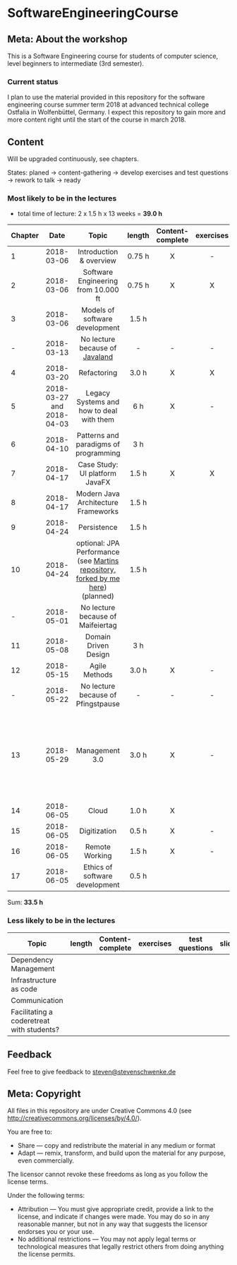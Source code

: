 # SoftwareEngineeringCourse

## Meta: About the workshop
This is a Software Engineering course for students of computer science, level beginners to intermediate (3rd semester). 


### Current status
I plan to use the material provided in this repository for the software engineering course summer term 2018 at advanced technical college Ostfalia in Wolfenbüttel, Germany. I expect this repository to gain more and more content right until the start of the course in march 2018.

## Content
Will be upgraded continuously, see chapters.

States: planed -> content-gathering -> develop exercises and test questions -> rework to talk -> ready 

### Most likely to be in the lectures

- total time of lecture: 2 x 1.5 h x 13 weeks = __39.0 h__

| Chapter | Date | Topic | length | Content-complete|exercises|test questions|slides|notes|
|---|:---:|:---:|:---:|:---:|:---:|:---:|:---:|:---:|
|1|2018-03-06| Introduction & overview | 0.75 h | X|-|-|X|-|
|2|2018-03-06| Software Engineering from 10.000 ft| 0.75 h | X|X|-|X|-|
|3|2018-03-06| Models of software development | 1.5 h|  |||||
|-|2018-03-13| No lecture because of [Javaland](javaland.eu/)|-|-|-|-|-|-|
|4|2018-03-20| Refactoring | 3.0 h | X | X | - | X | - |
|5|2018-03-27 and 2018-04-03| Legacy Systems and how to deal with them | 6 h | X |-|-|X|see [Awesome Java Code workshop](https://github.com/stevenschwenke/WritingAwesomeJavaCodeWorkshop)|
|6|2018-04-10| Patterns and paradigms of programming | 3 h |  |||||
|7|2018-04-17| Case Study: UI platform JavaFX | 1.5 h | X | X | X | X | - |
|8|2018-04-17| Modern Java Architecture Frameworks | 1.5 h|  |||||
|9|2018-04-24| Persistence | 1.5 h|  |||||
|10|2018-04-24| optional: JPA Performance (see [Martins repository, forked by me here](https://github.com/stevenschwenke/jpa-performance)) (planned) | 1.5 h|  |||||
|-|2018-05-01| No lecture because of Maifeiertag | |  |||||
|11|2018-05-08| Domain Driven Design | 3 h |  |||||
|12|2018-05-15| Agile Methods | 3.0 h |X |-|-|X||
|-|2018-05-22| No lecture because of Pfingstpause |-|-|-|-|-||
|13|2018-05-29| Management 3.0 | 3.0 h |X|-|-|X|Pretty bad text-driven slides. Need focus, images and must be shorter.|
|14|2018-06-05| Cloud | 1.0 h |X|||||
|15|2018-06-05| Digitization | 0.5 h |X|-|-|X||
|16|2018-06-05| Remote Working |1.5 h|X|-|-|X||
|17|2018-06-05| Ethics of software development | 0.5 h |  |||||
Sum: __33.5 h__

### Less likely to be in the lectures
| Topic | length | Content-complete|exercises|test questions|slides|
|---|:---:|:---:|:---:|:---:|:---:|
| Dependency Management |  |  ||||
| Infrastructure as code |  |  ||||
| Communication |  |  ||||
| Facilitating a coderetreat with students? |  |  ||||

## Feedback
Feel free to give feedback to steven@stevenschwenke.de

## Meta: Copyright
All files in this repository are under Creative Commons 4.0 (see http://creativecommons.org/licenses/by/4.0/). 

You are free to:

- Share — copy and redistribute the material in any medium or format
- Adapt — remix, transform, and build upon the material for any purpose, even commercially.

The licensor cannot revoke these freedoms as long as you follow the license terms.

Under the following terms:

- Attribution — You must give appropriate credit, provide a link to the license, and indicate if changes were made. You may do so in any reasonable manner, but not in any way that suggests the licensor endorses you or your use.
- No additional restrictions — You may not apply legal terms or technological measures that legally restrict others from doing anything the license permits.
